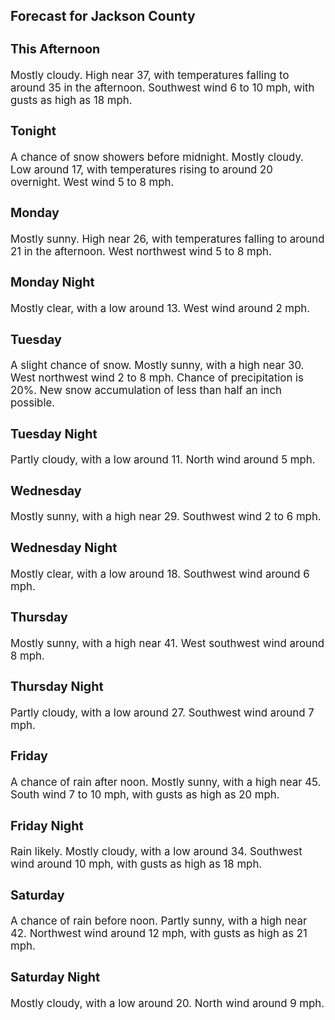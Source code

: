 <div>
   <h2>Forecast for Jackson County</h2>
   <p>
      <div style="font-size:120%">
         <h3>This Afternoon</h3>Mostly cloudy. High near 37, with temperatures falling to around 35 in the afternoon. Southwest wind 6 to 10 mph, with gusts
         as high as 18 mph.<br></div>
   </p>
   <p>
      <div style="font-size:120%">
         <h3>Tonight</h3>A chance of snow showers before midnight. Mostly cloudy. Low around 17, with temperatures rising to around 20 overnight. West
         wind 5 to 8 mph.<br></div>
   </p>
   <p>
      <div style="font-size:120%">
         <h3>Monday</h3>Mostly sunny. High near 26, with temperatures falling to around 21 in the afternoon. West northwest wind 5 to 8 mph.<br></div>
   </p>
   <p>
      <div style="font-size:120%">
         <h3>Monday Night</h3>Mostly clear, with a low around 13. West wind around 2 mph.<br></div>
   </p>
   <p>
      <div style="font-size:120%">
         <h3>Tuesday</h3>A slight chance of snow. Mostly sunny, with a high near 30. West northwest wind 2 to 8 mph. Chance of precipitation is 20%.
         New snow accumulation of less than half an inch possible.<br></div>
   </p>
   <p>
      <div style="font-size:120%">
         <h3>Tuesday Night</h3>Partly cloudy, with a low around 11. North wind around 5 mph.<br></div>
   </p>
   <p>
      <div style="font-size:120%">
         <h3>Wednesday</h3>Mostly sunny, with a high near 29. Southwest wind 2 to 6 mph.<br></div>
   </p>
   <p>
      <div style="font-size:120%">
         <h3>Wednesday Night</h3>Mostly clear, with a low around 18. Southwest wind around 6 mph.<br></div>
   </p>
   <p>
      <div style="font-size:120%">
         <h3>Thursday</h3>Mostly sunny, with a high near 41. West southwest wind around 8 mph.<br></div>
   </p>
   <p>
      <div style="font-size:120%">
         <h3>Thursday Night</h3>Partly cloudy, with a low around 27. Southwest wind around 7 mph.<br></div>
   </p>
   <p>
      <div style="font-size:120%">
         <h3>Friday</h3>A chance of rain after noon. Mostly sunny, with a high near 45. South wind 7 to 10 mph, with gusts as high as 20 mph.<br></div>
   </p>
   <p>
      <div style="font-size:120%">
         <h3>Friday Night</h3>Rain likely. Mostly cloudy, with a low around 34. Southwest wind around 10 mph, with gusts as high as 18 mph.<br></div>
   </p>
   <p>
      <div style="font-size:120%">
         <h3>Saturday</h3>A chance of rain before noon. Partly sunny, with a high near 42. Northwest wind around 12 mph, with gusts as high as 21 mph.<br></div>
   </p>
   <p>
      <div style="font-size:120%">
         <h3>Saturday Night</h3>Mostly cloudy, with a low around 20. North wind around 9 mph.<br></div>
   </p>
</div>